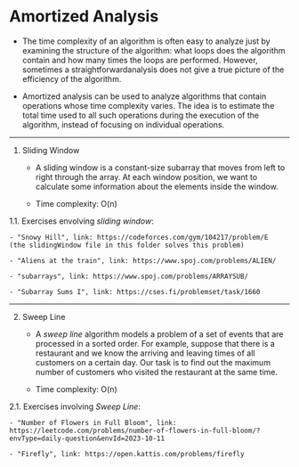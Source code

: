 # Amortized Analysis  

* The time complexity of an algorithm is often easy to analyze just by examining the structure of the algorithm: what loops does the algorithm contain and how many times the loops are performed. However, sometimes a straightforwardanalysis does not give a true picture of the efficiency of the algorithm.  

* Amortized analysis can be used to analyze algorithms that contain operations whose time complexity varies. The idea is to estimate the total time used to all such operations during the execution of the algorithm, instead of focusing on individual operations.

---

1. Sliding Window  

    * A sliding window is a constant-size subarray that moves from left to right through the array. At each window position, we want to calculate some information about the elements inside the window.  

    * Time complexity: O(n)  

1.1. Exercises envolving *sliding window*:  

    - "Snowy Hill", link: https://codeforces.com/gym/104217/problem/E  (the slidingWindow file in this folder solves this problem)  

    - "Aliens at the train", link: https://www.spoj.com/problems/ALIEN/  

    - "subarrays", link: https://www.spoj.com/problems/ARRAYSUB/  

    - "Subarray Sums I", link: https://cses.fi/problemset/task/1660  

---  

2. Sweep Line  

    * A *sweep line* algorithm models a problem of a set of events that are processed in a sorted order. For example, suppose that there is a restaurant and we know the arriving and leaving times of all customers on a certain day. Our task is to find out the maximum number of customers who visited the restaurant at the same time.  

    * Time complexity: O(n)  

2.1. Exercises involving *Sweep Line*:  

    - "Number of Flowers in Full Bloom", link: https://leetcode.com/problems/number-of-flowers-in-full-bloom/?envType=daily-question&envId=2023-10-11  

    - "Firefly", link: https://open.kattis.com/problems/firefly  
